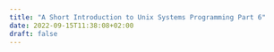 ```yaml
---
title: "A Short Introduction to Unix Systems Programming Part 6"
date: 2022-09-15T11:38:08+02:00
draft: false
---
```


